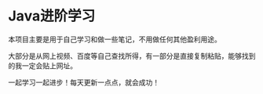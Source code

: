 # Java进阶学习

本项目主要是用于自己学习和做一些笔记，不用做任何其他盈利用途。

大部分是从网上视频、百度等自己查找所得，有一部分是直接复制粘贴，能够找到的我一定会贴上网址。

一起学习一起进步！每天更新一点点，就会成功！